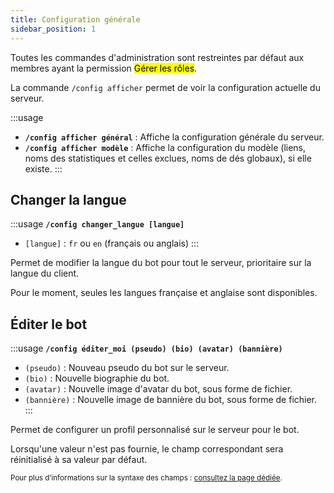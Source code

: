 ```yaml
---
title: Configuration générale
sidebar_position: 1
---
```

Toutes les commandes d'administration sont restreintes par défaut aux membres ayant la permission <mark>Gérer les rôles</mark>.

La commande `/config afficher` permet de voir la configuration actuelle du serveur.

:::usage
- **`/config afficher général`** : Affiche la configuration générale du serveur.
- **`/config afficher modèle`** : Affiche la configuration du modèle (liens, noms des statistiques et celles exclues, noms de dés globaux), si elle existe.
:::


## Changer la langue

:::usage
**`/config changer_langue [langue]`**
- `[langue]` : `fr` ou `en` (français ou anglais)
:::

Permet de modifier la langue du bot pour tout le serveur, prioritaire sur la langue du client.

Pour le moment, seules les langues française et anglaise sont disponibles.

## Éditer le bot

:::usage
**`/config éditer_moi (pseudo) (bio) (avatar) (bannière)`**
- `(pseudo)` : Nouveau pseudo du bot sur le serveur.
- `(bio)` : Nouvelle biographie du bot.
- `(avatar)` : Nouvelle image d'avatar du bot, sous forme de fichier.
- `(bannière)` : Nouvelle image de bannière du bot, sous forme de fichier.
:::

Permet de configurer un profil personnalisé sur le serveur pour le bot.

Lorsqu'une valeur n'est pas fournie, le champ correspondant sera réinitialisé à sa valeur par défaut.

<small>Pour plus d’informations sur la syntaxe des champs : [consultez la page dédiée](../introduction/format.mdx).</small>